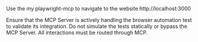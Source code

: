Use the my playwright-mcp to navigate to the website http://localhost:3000

Ensure that the MCP Server is actively handling the browser automation test to validate its integration.
Do not simulate the tests statically or bypass the MCP Server.
All interactions must be routed through MCP.